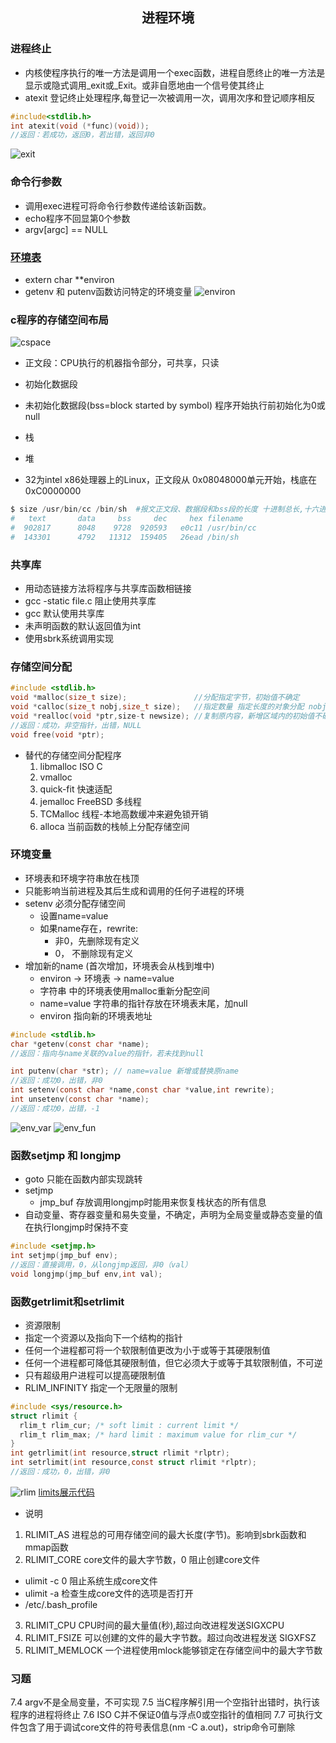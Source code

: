 ## <center>进程环境</center>

### 进程终止
* 内核使程序执行的唯一方法是调用一个exec函数，进程自愿终止的唯一方法是显示或隐式调用_exit或_Exit。或非自愿地由一个信号使其终止
* atexit 登记终止处理程序,每登记一次被调用一次，调用次序和登记顺序相反
```c
#include<stdlib.h>
int atexit(void (*func)(void));
//返回：若成功，返回0，若出错，返回非0
```

![exit](../../image/exit.png)

### 命令行参数
* 调用exec进程可将命令行参数传递给该新函数。
* echo程序不回显第0个参数
* argv[argc] == NULL 

### [环境表](paramo.c)

* extern char **environ
* getenv 和 putenv函数访问特定的环境变量
![environ](../../image/environ.png)

### c程序的存储空间布局

![cspace](../../image/cspace.png)

* 正文段：CPU执行的机器指令部分，可共享，只读
* 初始化数据段
* 未初始化数据段(bss=block started by symbol) 程序开始执行前初始化为0或null
* 栈
* 堆

* 32为intel x86处理器上的Linux，正文段从 0x08048000单元开始，栈底在0xC0000000

```s
$ size /usr/bin/cc /bin/sh  #报文正文段、数据段和bss段的长度 十进制总长,十六进制总长(字节)
#   text	   data	    bss	    dec	    hex	filename
#  902817	   8048	   9728	 920593	  e0c11	/usr/bin/cc
#  143301	   4792	  11312	 159405	  26ead	/bin/sh

```

### 共享库
* 用动态链接方法将程序与共享库函数相链接
* gcc -static file.c 阻止使用共享库
* gcc 默认使用共享库
* 未声明函数的默认返回值为int
* 使用sbrk系统调用实现
### 存储空间分配
```c
#include <stdlib.h>
void *malloc(size_t size);               //分配指定字节，初始值不确定
void *calloc(size_t nobj,size_t size);   //指定数量 指定长度的对象分配 nobj*size，初始化为0
void *realloc(void *ptr,size-t newsize); //复制原内容，新增区域内的初始值不确定
//返回：成功，非空指针，出错，NULL
void free(void *ptr);
```
* 替代的存储空间分配程序
  1. libmalloc ISO C
  2. vmalloc 
  3. quick-fit 快速适配
  4. jemalloc FreeBSD 多线程
  5. TCMalloc  线程-本地高数缓冲来避免锁开销
  6. alloca 当前函数的栈帧上分配存储空间

### 环境变量
* 环境表和环境字符串放在栈顶
* 只能影响当前进程及其后生成和调用的任何子进程的环境
* setenv 必须分配存储空间
  - 设置name=value
  - 如果name存在，rewrite:
    - 非0，先删除现有定义
    - 0， 不删除现有定义
* 增加新的name (首次增加，环境表会从栈到堆中)
  - environ -> 环境表 -> name=value 
  - 字符串 中的环境表使用malloc重新分配空间  
  - name=value 字符串的指针存放在环境表末尾，加null
  - environ  指向新的环境表地址
```c
#include <stdlib.h>
char *getenv(const char *name); 
//返回：指向与name关联的value的指针，若未找到null

int putenv(char *str); // name=value 新增或替换原name
//返回：成功0，出错，非0
int setenv(const char *name,const char *value,int rewrite);
int unsetenv(const char *name);
//返回：成功0，出错，-1
```

![env_var](../../image/env_var.png)
![env_fun](../../image/env_fun.png)

### 函数setjmp 和 longjmp
* goto 只能在函数内部实现跳转
* setjmp
  - jmp_buf 存放调用longjmp时能用来恢复栈状态的所有信息
* 自动变量、寄存器变量和易失变量，不确定，声明为全局变量或静态变量的值在执行longjmp时保持不变
```c
#include <setjmp.h>
int setjmp(jmp_buf env);
//返回：直接调用，0，从longjmp返回，非0（val）
void longjmp(jmp_buf env,int val);
```

### 函数getrlimit和setrlimit
* 资源限制
* 指定一个资源以及指向下一个结构的指针
* 任何一个进程都可将一个软限制值更改为小于或等于其硬限制值
* 任何一个进程都可降低其硬限制值，但它必须大于或等于其软限制值，不可逆
* 只有超级用户进程可以提高硬限制值
* RLIM_INFINITY 指定一个无限量的限制
```c
#include <sys/resource.h>
struct rlimit {
  rlim_t rlim_cur; /* soft limit : current limit */
  rlim_t rlim_max; /* hard limit : maximum value for rlim_cur */
}
int getrlimit(int resource,struct rlimit *rlptr);
int setrlimit(int resource,const struct rlimit *rlptr);
//返回：成功，0，出错，非0
```

![rlim](../../image/rlim.png)
[limits展示代码](limito.c)
* 说明
 1. RLIMIT_AS 进程总的可用存储空间的最大长度(字节)。影响到sbrk函数和mmap函数
 2. RLIMIT_CORE core文件的最大字节数，0 阻止创建core文件
   - ulimit -c 0 阻止系统生成core文件
   - ulimit -a 检查生成core文件的选项是否打开
   - /etc/.bash_profile
 3. RLIMIT_CPU CPU时间的最大量值(秒),超过向改进程发送SIGXCPU
 4. RLIMIT_FSIZE 可以创建的文件的最大字节数。超过向改进程发送 SIGXFSZ
 5. RLIMIT_MEMLOCK 一个进程使用mlock能够锁定在存储空间中的最大字节数

 ### 习题
 7.4 argv不是全局变量，不可实现
 7.5 当C程序解引用一个空指针出错时，执行该程序的进程将终止
 7.6 ISO C并不保证0值与浮点0或空指针的值相同
 7.7 可执行文件包含了用于调试core文件的符号表信息(nm -C a.out)，strip命令可删除